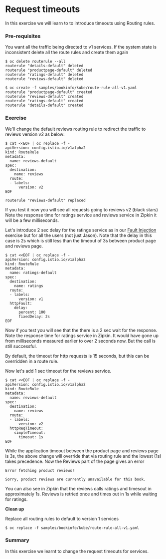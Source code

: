 # Request timeouts

In this exercise we will learn to to introduce timeouts using Routing rules.


### Pre-requisites
You want all the traffic being directed to v1 services. If the system state is inconsistent delete all the route rules and create them again 

```
$ oc delete routerule --all
routerule "details-default" deleted
routerule "productpage-default" deleted
routerule "ratings-default" deleted
routerule "reviews-default" deleted

$ oc create -f samples/bookinfo/kube/route-rule-all-v1.yaml
routerule "productpage-default" created
routerule "reviews-default" created
routerule "ratings-default" created
routerule "details-default" created
```

### Exercise

We'll change the default reviews routing rule to redirect the traffic to reviews version v2 as below:

```
$ cat <<EOF | oc replace -f -
apiVersion: config.istio.io/v1alpha2
kind: RouteRule
metadata:
  name: reviews-default
spec:
  destination:
    name: reviews
  route:
  - labels:
      version: v2
EOF

routerule "reviews-default" replaced
```

If you test it now you will see all requests going to reviews v2 (black stars)
Note the response time for ratings service and reviews service in Zipkin it will be a few milliseconds.

Let's introduce 2 sec delay for the ratings service as in our [Fault Injection](./FaultInjection.md) exercise but for all the users (not just Jason). Note that the delay in this case is 2s which is still less than the timeout of 3s between product page and reviews page.


```
$ cat <<EOF | oc replace -f -
apiVersion: config.istio.io/v1alpha2
kind: RouteRule
metadata:
  name: ratings-default
spec:
  destination:
    name: ratings
  route:
  - labels:
      version: v1
  httpFault:
    delay:
      percent: 100
      fixedDelay: 2s
EOF
```

Now if you test you will see that the there is a 2 sec wait for the response.
Note the response time for ratings service in Zipkin. It would have gone up from milliseconds measured earlier to over 2 seconds now. But the call is still successful. 

By default, the timeout for http requests is 15 seconds, but this can be overridden in a route rule. 


Now let's add 1 sec timeout for the reviews service. 

```
$ cat <<EOF | oc replace -f -
apiVersion: config.istio.io/v1alpha2
kind: RouteRule
metadata:
  name: reviews-default
spec:
  destination:
    name: reviews
  route:
  - labels:
      version: v2
  httpReqTimeout:
    simpleTimeout:
      timeout: 1s
EOF
```

While the application timeout between the product page and reviews page is 3s, the above change will override that via routing rule and the lowest (1s) takes precedence. Now the Reviews part of the page gives an error

```
Error fetching product reviews!

Sorry, product reviews are currently unavailable for this book.
```

You can also see in Zipkin that the reviews calls ratings and timesout in approximately 1s.  Reviews is retried once and times out in 1s while waiting for ratings.

**Clean up** 

Replace all routing rules to default to version 1 services

```
$ oc replace -f samples/bookinfo/kube/route-rule-all-v1.yaml
```

### Summary

In this exercise we learnt to change the request timeouts for services.